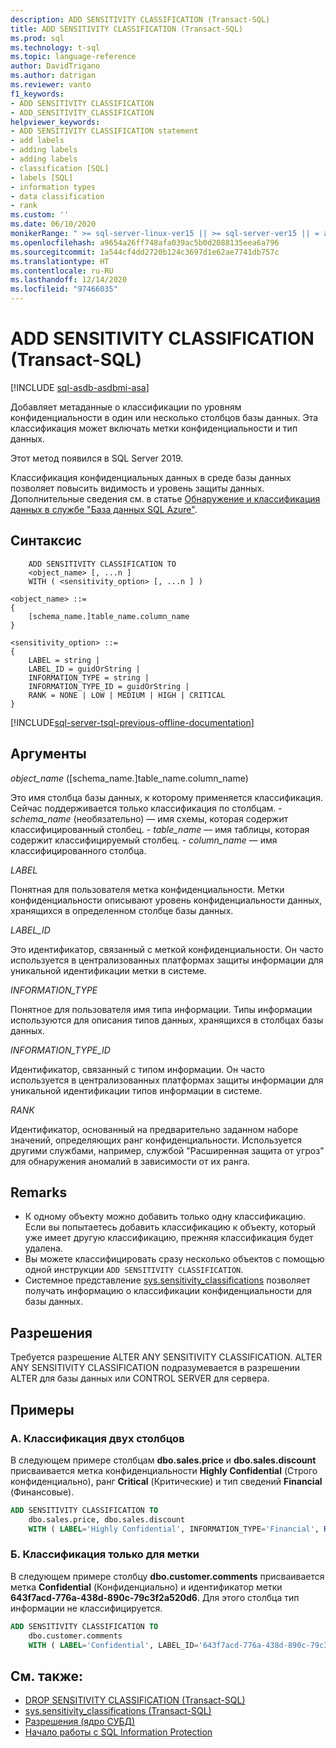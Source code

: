 ```yaml
---
description: ADD SENSITIVITY CLASSIFICATION (Transact-SQL)
title: ADD SENSITIVITY CLASSIFICATION (Transact-SQL)
ms.prod: sql
ms.technology: t-sql
ms.topic: language-reference
author: DavidTrigano
ms.author: datrigan
ms.reviewer: vanto
f1_keywords:
- ADD SENSITIVITY CLASSIFICATION
- ADD_SENSITIVITY_CLASSIFICATION
helpviewer_keywords:
- ADD SENSITIVITY CLASSIFICATION statement
- add labels
- adding labels
- adding labels
- classification [SQL]
- labels [SQL]
- information types
- data classification
- rank
ms.custom: ''
ms.date: 06/10/2020
monikerRange: " >= sql-server-linux-ver15 || >= sql-server-ver15 || = azuresqldb-current"
ms.openlocfilehash: a9654a26ff748afa039ac5b0d2088135eea6a796
ms.sourcegitcommit: 1a544cf4dd2720b124c3697d1e62ae7741db757c
ms.translationtype: HT
ms.contentlocale: ru-RU
ms.lasthandoff: 12/14/2020
ms.locfileid: "97466035"
---
```

# <a name="add-sensitivity-classification-transact-sql"></a>ADD SENSITIVITY CLASSIFICATION (Transact-SQL)

[!INCLUDE [sql-asdb-asdbmi-asa](../../includes/applies-to-version/sql-asdb-asdbmi-asa.md)]

Добавляет метаданные о классификации по уровням конфиденциальности в один или несколько столбцов базы данных. Эта классификация может включать метки конфиденциальности и тип данных.

Этот метод появился в SQL Server 2019.

Классификация конфиденциальных данных в среде базы данных позволяет повысить видимость и уровень защиты данных. Дополнительные сведения см. в статье [Обнаружение и классификация данных в службе "База данных SQL Azure"](https://aka.ms/sqlip).

## <a name="syntax"></a>Синтаксис

```syntaxsql
    ADD SENSITIVITY CLASSIFICATION TO
    <object_name> [, ...n ]
    WITH ( <sensitivity_option> [, ...n ] )

<object_name> ::=
{
    [schema_name.]table_name.column_name
}

<sensitivity_option> ::=  
{
    LABEL = string |
    LABEL_ID = guidOrString |
    INFORMATION_TYPE = string |
    INFORMATION_TYPE_ID = guidOrString |
    RANK = NONE | LOW | MEDIUM | HIGH | CRITICAL
}
```

[!INCLUDE[sql-server-tsql-previous-offline-documentation](../../includes/sql-server-tsql-previous-offline-documentation.md)]

## <a name="arguments"></a>Аргументы  

*object_name* ([schema_name.]table_name.column_name)

Это имя столбца базы данных, к которому применяется классификация. Сейчас поддерживается только классификация по столбцам.
    - *schema_name* (необязательно) — имя схемы, которая содержит классифицированный столбец.
    - *table_name* — имя таблицы, которая содержит классифицируемый столбец.
    - *column_name* — имя классифицированного столбца.

*LABEL*

Понятная для пользователя метка конфиденциальности. Метки конфиденциальности описывают уровень конфиденциальности данных, хранящихся в определенном столбце базы данных.

*LABEL_ID*

Это идентификатор, связанный с меткой конфиденциальности. Он часто используется в централизованных платформах защиты информации для уникальной идентификации метки в системе.

*INFORMATION_TYPE*

Понятное для пользователя имя типа информации. Типы информации используются для описания типов данных, хранящихся в столбцах базы данных.

*INFORMATION_TYPE_ID*

Идентификатор, связанный с типом информации. Он часто используется в централизованных платформах защиты информации для уникальной идентификации типов информации в системе.

*RANK*

Идентификатор, основанный на предварительно заданном наборе значений, определяющих ранг конфиденциальности. Используется другими службами, например, службой "Расширенная защита от угроз" для обнаружения аномалий в зависимости от их ранга.

## <a name="remarks"></a>Remarks  

- К одному объекту можно добавить только одну классификацию. Если вы попытаетесь добавить классификацию к объекту, который уже имеет другую классификацию, прежняя классификация будет удалена.
- Вы можете классифицировать сразу несколько объектов с помощью одной инструкции `ADD SENSITIVITY CLASSIFICATION`.
- Системное представление [sys.sensitivity_classifications](../../relational-databases/system-catalog-views/sys-sensitivity-classifications-transact-sql.md) позволяет получать информацию о классификации конфиденциальности для базы данных.

## <a name="permissions"></a>Разрешения

Требуется разрешение ALTER ANY SENSITIVITY CLASSIFICATION. ALTER ANY SENSITIVITY CLASSIFICATION подразумевается в разрешении ALTER для базы данных или CONTROL SERVER для сервера.

## <a name="examples"></a>Примеры  

### <a name="a-classifying-two-columns"></a>A. Классификация двух столбцов

В следующем примере столбцам **dbo.sales.price** и **dbo.sales.discount** присваивается метка конфиденциальности **Highly Confidential** (Строго конфиденциально), ранг **Critical** (Критические) и тип сведений **Financial** (Финансовые).

```sql
ADD SENSITIVITY CLASSIFICATION TO
    dbo.sales.price, dbo.sales.discount
    WITH ( LABEL='Highly Confidential', INFORMATION_TYPE='Financial', RANK=CRITICAL )
```  

### <a name="b-classifying-only-a-label"></a>Б. Классификация только для метки

В следующем примере столбцу **dbo.customer.comments** присваивается метка **Confidential** (Конфиденциально) и идентификатор метки **643f7acd-776a-438d-890c-79c3f2a520d6**. Для этого столбца тип информации не классифицируется.

```sql
ADD SENSITIVITY CLASSIFICATION TO
    dbo.customer.comments
    WITH ( LABEL='Confidential', LABEL_ID='643f7acd-776a-438d-890c-79c3f2a520d6' )
```  

## <a name="see-also"></a>См. также:

- [DROP SENSITIVITY CLASSIFICATION (Transact-SQL)](../../t-sql/statements/drop-sensitivity-classification-transact-sql.md)
- [sys.sensitivity_classifications (Transact-SQL)](../../relational-databases/system-catalog-views/sys-sensitivity-classifications-transact-sql.md)
- [Разрешения (ядро СУБД)](https://docs.microsoft.com/sql/relational-databases/security/permissions-database-engine)
- [Начало работы с SQL Information Protection](https://aka.ms/sqlip)
